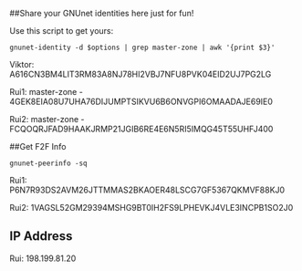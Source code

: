 ##Share your GNUnet identities here just for fun!

Use this script to get yours:

```
gnunet-identity -d $options | grep master-zone | awk '{print $3}'
```

Viktor: A616CN3BM4LIT3RM83A8NJ78HI2VBJ7NFU8PVK04EID2UJ7PG2LG

Rui1: master-zone - 4GEK8EIA08U7UHA76DIJUMPTSIKVU6B6ONVGPI6OMAADAJE69IE0

Rui2: master-zone - FCQOQRJFAD9HAAKJRMP21JGIB6RE4E6N5RI5IMQG45T55UHFJ400

##Get F2F Info
```
gnunet-peerinfo -sq
```

Rui1: P6N7R93DS2AVM26JTTMMAS2BKAOER48LSCG7GF5367QKMVF88KJ0

Rui2: 1VAGSL52GM29394MSHG9BT0IH2FS9LPHEVKJ4VLE3INCPB1SO2J0

## IP Address

Rui: 198.199.81.20

